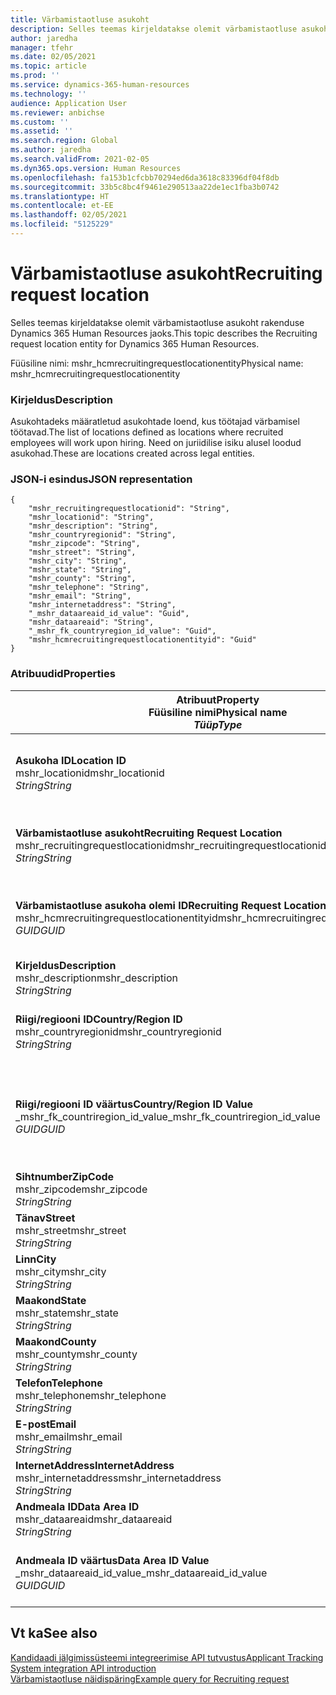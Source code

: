 ```yaml
---
title: Värbamistaotluse asukoht
description: Selles teemas kirjeldatakse olemit värbamistaotluse asukoht rakenduse Dynamics 365 Human Resources jaoks.
author: jaredha
manager: tfehr
ms.date: 02/05/2021
ms.topic: article
ms.prod: ''
ms.service: dynamics-365-human-resources
ms.technology: ''
audience: Application User
ms.reviewer: anbichse
ms.custom: ''
ms.assetid: ''
ms.search.region: Global
ms.author: jaredha
ms.search.validFrom: 2021-02-05
ms.dyn365.ops.version: Human Resources
ms.openlocfilehash: fa153b1cfcbb70294ed6da3618c83396df04f8db
ms.sourcegitcommit: 33b5c8bc4f9461e290513aa22de1ec1fba3b0742
ms.translationtype: HT
ms.contentlocale: et-EE
ms.lasthandoff: 02/05/2021
ms.locfileid: "5125229"
---
```

# <a name="recruiting-request-location"></a><span data-ttu-id="cfd9c-103">Värbamistaotluse asukoht</span><span class="sxs-lookup"><span data-stu-id="cfd9c-103">Recruiting request location</span></span>

<span data-ttu-id="cfd9c-104">Selles teemas kirjeldatakse olemit värbamistaotluse asukoht rakenduse Dynamics 365 Human Resources jaoks.</span><span class="sxs-lookup"><span data-stu-id="cfd9c-104">This topic describes the Recruiting request location entity for Dynamics 365 Human Resources.</span></span>

<span data-ttu-id="cfd9c-105">Füüsiline nimi: mshr_hcmrecruitingrequestlocationentity</span><span class="sxs-lookup"><span data-stu-id="cfd9c-105">Physical name: mshr_hcmrecruitingrequestlocationentity</span></span>

### <a name="description"></a><span data-ttu-id="cfd9c-106">Kirjeldus</span><span class="sxs-lookup"><span data-stu-id="cfd9c-106">Description</span></span>

<span data-ttu-id="cfd9c-107">Asukohtadeks määratletud asukohtade loend, kus töötajad värbamisel töötavad.</span><span class="sxs-lookup"><span data-stu-id="cfd9c-107">The list of locations defined as locations where recruited employees will work upon hiring.</span></span> <span data-ttu-id="cfd9c-108">Need on juriidilise isiku alusel loodud asukohad.</span><span class="sxs-lookup"><span data-stu-id="cfd9c-108">These are locations created across legal entities.</span></span>

### <a name="json-representation"></a><span data-ttu-id="cfd9c-109">JSON-i esindus</span><span class="sxs-lookup"><span data-stu-id="cfd9c-109">JSON representation</span></span>

```
{
    "mshr_recruitingrequestlocationid": "String",
    "mshr_locationid": "String",
    "mshr_description": "String",
    "mshr_countryregionid": "String",
    "mshr_zipcode": "String",
    "mshr_street": "String",
    "mshr_city": "String",
    "mshr_state": "String",
    "mshr_county": "String",
    "mshr_telephone": "String",
    "mshr_email": "String",
    "mshr_internetaddress": "String",
    "_mshr_dataareaid_id_value": "Guid",
    "mshr_dataareaid": "String",
    "_mshr_fk_countryregion_id_value": "Guid",
    "mshr_hcmrecruitingrequestlocationentityid": "Guid"
}
```

### <a name="properties"></a><span data-ttu-id="cfd9c-110">Atribuudid</span><span class="sxs-lookup"><span data-stu-id="cfd9c-110">Properties</span></span>

| <span data-ttu-id="cfd9c-111">Atribuut</span><span class="sxs-lookup"><span data-stu-id="cfd9c-111">Property</span></span><br><span data-ttu-id="cfd9c-112">**Füüsiline nimi**</span><span class="sxs-lookup"><span data-stu-id="cfd9c-112">**Physical name**</span></span><br><span data-ttu-id="cfd9c-113">**_Tüüp_**</span><span class="sxs-lookup"><span data-stu-id="cfd9c-113">**_Type_**</span></span> | <span data-ttu-id="cfd9c-114">Kasuta</span><span class="sxs-lookup"><span data-stu-id="cfd9c-114">Use</span></span> | <span data-ttu-id="cfd9c-115">Kirjeldus</span><span class="sxs-lookup"><span data-stu-id="cfd9c-115">Description</span></span> |
| --- | --- | --- |
| <span data-ttu-id="cfd9c-116">**Asukoha ID**</span><span class="sxs-lookup"><span data-stu-id="cfd9c-116">**Location ID**</span></span><br><span data-ttu-id="cfd9c-117">mshr_locationid</span><span class="sxs-lookup"><span data-stu-id="cfd9c-117">mshr_locationid</span></span><br><span data-ttu-id="cfd9c-118">*String*</span><span class="sxs-lookup"><span data-stu-id="cfd9c-118">*String*</span></span> | <span data-ttu-id="cfd9c-119">Ühekordseks kirjutamiseks</span><span class="sxs-lookup"><span data-stu-id="cfd9c-119">Write-once</span></span><br><span data-ttu-id="cfd9c-120">Nõutav</span><span class="sxs-lookup"><span data-stu-id="cfd9c-120">Required</span></span> | <span data-ttu-id="cfd9c-121">Süsteemi loodud, kasutaja loetav värbamise asukoha identifikaator.</span><span class="sxs-lookup"><span data-stu-id="cfd9c-121">The system-generated, user-readable identifier for the recruiting location.</span></span> |
| <span data-ttu-id="cfd9c-122">**Värbamistaotluse asukoht**</span><span class="sxs-lookup"><span data-stu-id="cfd9c-122">**Recruiting Request Location**</span></span><br><span data-ttu-id="cfd9c-123">mshr_recruitingrequestlocationid</span><span class="sxs-lookup"><span data-stu-id="cfd9c-123">mshr_recruitingrequestlocationid</span></span><br><span data-ttu-id="cfd9c-124">*String*</span><span class="sxs-lookup"><span data-stu-id="cfd9c-124">*String*</span></span> | <span data-ttu-id="cfd9c-125">Ühekordseks kirjutamiseks</span><span class="sxs-lookup"><span data-stu-id="cfd9c-125">Write-once</span></span><br><span data-ttu-id="cfd9c-126">Nõutav</span><span class="sxs-lookup"><span data-stu-id="cfd9c-126">Required</span></span> | <span data-ttu-id="cfd9c-127">Värbamise asukoha kasutaja määratletud kordumatu identifikaator.</span><span class="sxs-lookup"><span data-stu-id="cfd9c-127">User-defined unique identifier for the recruiting location.</span></span> |
| <span data-ttu-id="cfd9c-128">**Värbamistaotluse asukoha olemi ID**</span><span class="sxs-lookup"><span data-stu-id="cfd9c-128">**Recruiting Request Location Entity ID**</span></span><br><span data-ttu-id="cfd9c-129">mshr_hcmrecruitingrequestlocationentityid</span><span class="sxs-lookup"><span data-stu-id="cfd9c-129">mshr_hcmrecruitingrequestlocationentityid</span></span><br><span data-ttu-id="cfd9c-130">*GUID*</span><span class="sxs-lookup"><span data-stu-id="cfd9c-130">*GUID*</span></span> | <span data-ttu-id="cfd9c-131">Kirjutuskaitstud</span><span class="sxs-lookup"><span data-stu-id="cfd9c-131">Read-only</span></span><br><span data-ttu-id="cfd9c-132">Nõutav</span><span class="sxs-lookup"><span data-stu-id="cfd9c-132">Required</span></span> | <span data-ttu-id="cfd9c-133">Süsteemi loodud kordumatu identifikaator värbamistaotluse asukoha kirjele.</span><span class="sxs-lookup"><span data-stu-id="cfd9c-133">System-generated unique identifier for the recruiting request location record.</span></span> |
| <span data-ttu-id="cfd9c-134">**Kirjeldus**</span><span class="sxs-lookup"><span data-stu-id="cfd9c-134">**Description**</span></span><br><span data-ttu-id="cfd9c-135">mshr_description</span><span class="sxs-lookup"><span data-stu-id="cfd9c-135">mshr_description</span></span><br><span data-ttu-id="cfd9c-136">*String*</span><span class="sxs-lookup"><span data-stu-id="cfd9c-136">*String*</span></span> | <span data-ttu-id="cfd9c-137">Loe/kirjuta</span><span class="sxs-lookup"><span data-stu-id="cfd9c-137">Read/write</span></span><br><span data-ttu-id="cfd9c-138">Nõutav</span><span class="sxs-lookup"><span data-stu-id="cfd9c-138">Required</span></span> | <span data-ttu-id="cfd9c-139">Asukoha kirjeldus.</span><span class="sxs-lookup"><span data-stu-id="cfd9c-139">Description of the location.</span></span> |
| <span data-ttu-id="cfd9c-140">**Riigi/regiooni ID**</span><span class="sxs-lookup"><span data-stu-id="cfd9c-140">**Country/Region ID**</span></span><br><span data-ttu-id="cfd9c-141">mshr_countryregionid</span><span class="sxs-lookup"><span data-stu-id="cfd9c-141">mshr_countryregionid</span></span><br><span data-ttu-id="cfd9c-142">*String*</span><span class="sxs-lookup"><span data-stu-id="cfd9c-142">*String*</span></span> | <span data-ttu-id="cfd9c-143">Kirjutuskaitstud</span><span class="sxs-lookup"><span data-stu-id="cfd9c-143">Read-only</span></span><br><span data-ttu-id="cfd9c-144">Valikuline</span><span class="sxs-lookup"><span data-stu-id="cfd9c-144">Optional</span></span> | <span data-ttu-id="cfd9c-145">Määrab riigi või regiooni, kus kandidaadil on kodakondsus.</span><span class="sxs-lookup"><span data-stu-id="cfd9c-145">Specifies the country or region where the candidate has citizenship.</span></span> |
| <span data-ttu-id="cfd9c-146">**Riigi/regiooni ID väärtus**</span><span class="sxs-lookup"><span data-stu-id="cfd9c-146">**Country/Region ID Value**</span></span><br><span data-ttu-id="cfd9c-147">_mshr_fk_countriregion_id_value</span><span class="sxs-lookup"><span data-stu-id="cfd9c-147">_mshr_fk_countriregion_id_value</span></span><br><span data-ttu-id="cfd9c-148">*GUID*</span><span class="sxs-lookup"><span data-stu-id="cfd9c-148">*GUID*</span></span> | <span data-ttu-id="cfd9c-149">Kirjutuskaitstud</span><span class="sxs-lookup"><span data-stu-id="cfd9c-149">Read-only</span></span><br><span data-ttu-id="cfd9c-150">Valikuline</span><span class="sxs-lookup"><span data-stu-id="cfd9c-150">Optional</span></span><br><span data-ttu-id="cfd9c-151">Võõrvõti: mshr_logisticaddresscountryregionentityid olemist mshr_logisticsaddresscountryregionentity</span><span class="sxs-lookup"><span data-stu-id="cfd9c-151">Foreign key: mshr_logisticaddresscountryregionentityid of mshr_logisticsaddresscountryregionentity</span></span> | <span data-ttu-id="cfd9c-152">Süsteemi loodud aadressi riigi/regiooni ainuidentifikaator.</span><span class="sxs-lookup"><span data-stu-id="cfd9c-152">System-generated unique identifier of the country/region of the address.</span></span> |
| <span data-ttu-id="cfd9c-153">**Sihtnumber**</span><span class="sxs-lookup"><span data-stu-id="cfd9c-153">**ZipCode**</span></span><br><span data-ttu-id="cfd9c-154">mshr_zipcode</span><span class="sxs-lookup"><span data-stu-id="cfd9c-154">mshr_zipcode</span></span><br><span data-ttu-id="cfd9c-155">*String*</span><span class="sxs-lookup"><span data-stu-id="cfd9c-155">*String*</span></span> | <span data-ttu-id="cfd9c-156">Kirjutuskaitstud</span><span class="sxs-lookup"><span data-stu-id="cfd9c-156">Read-only</span></span><br><span data-ttu-id="cfd9c-157">Valikuline</span><span class="sxs-lookup"><span data-stu-id="cfd9c-157">Optional</span></span> | <span data-ttu-id="cfd9c-158">Sihtnumber/postikood.</span><span class="sxs-lookup"><span data-stu-id="cfd9c-158">Zip/postal code.</span></span> |
| <span data-ttu-id="cfd9c-159">**Tänav**</span><span class="sxs-lookup"><span data-stu-id="cfd9c-159">**Street**</span></span><br><span data-ttu-id="cfd9c-160">mshr_street</span><span class="sxs-lookup"><span data-stu-id="cfd9c-160">mshr_street</span></span><br><span data-ttu-id="cfd9c-161">*String*</span><span class="sxs-lookup"><span data-stu-id="cfd9c-161">*String*</span></span> | <span data-ttu-id="cfd9c-162">Kirjutuskaitstud</span><span class="sxs-lookup"><span data-stu-id="cfd9c-162">Read-only</span></span><br><span data-ttu-id="cfd9c-163">Valikuline</span><span class="sxs-lookup"><span data-stu-id="cfd9c-163">Optional</span></span> | <span data-ttu-id="cfd9c-164">Tänava aadress.</span><span class="sxs-lookup"><span data-stu-id="cfd9c-164">Street address.</span></span> |
| <span data-ttu-id="cfd9c-165">**Linn**</span><span class="sxs-lookup"><span data-stu-id="cfd9c-165">**City**</span></span><br><span data-ttu-id="cfd9c-166">mshr_city</span><span class="sxs-lookup"><span data-stu-id="cfd9c-166">mshr_city</span></span><br><span data-ttu-id="cfd9c-167">*String*</span><span class="sxs-lookup"><span data-stu-id="cfd9c-167">*String*</span></span> | <span data-ttu-id="cfd9c-168">Kirjutuskaitstud</span><span class="sxs-lookup"><span data-stu-id="cfd9c-168">Read-only</span></span><br><span data-ttu-id="cfd9c-169">Valikuline</span><span class="sxs-lookup"><span data-stu-id="cfd9c-169">Optional</span></span> | <span data-ttu-id="cfd9c-170">Linn.</span><span class="sxs-lookup"><span data-stu-id="cfd9c-170">City.</span></span> |
| <span data-ttu-id="cfd9c-171">**Maakond**</span><span class="sxs-lookup"><span data-stu-id="cfd9c-171">**State**</span></span><br><span data-ttu-id="cfd9c-172">mshr_state</span><span class="sxs-lookup"><span data-stu-id="cfd9c-172">mshr_state</span></span><br><span data-ttu-id="cfd9c-173">*String*</span><span class="sxs-lookup"><span data-stu-id="cfd9c-173">*String*</span></span> | <span data-ttu-id="cfd9c-174">Kirjutuskaitstud</span><span class="sxs-lookup"><span data-stu-id="cfd9c-174">Read-only</span></span><br><span data-ttu-id="cfd9c-175">Valikuline</span><span class="sxs-lookup"><span data-stu-id="cfd9c-175">Optional</span></span> | <span data-ttu-id="cfd9c-176">Osariik või provints.</span><span class="sxs-lookup"><span data-stu-id="cfd9c-176">State or province.</span></span> |
| <span data-ttu-id="cfd9c-177">**Maakond**</span><span class="sxs-lookup"><span data-stu-id="cfd9c-177">**County**</span></span><br><span data-ttu-id="cfd9c-178">mshr_county</span><span class="sxs-lookup"><span data-stu-id="cfd9c-178">mshr_county</span></span><br><span data-ttu-id="cfd9c-179">*String*</span><span class="sxs-lookup"><span data-stu-id="cfd9c-179">*String*</span></span> | <span data-ttu-id="cfd9c-180">Kirjutuskaitstud</span><span class="sxs-lookup"><span data-stu-id="cfd9c-180">Read-only</span></span><br><span data-ttu-id="cfd9c-181">Valikuline</span><span class="sxs-lookup"><span data-stu-id="cfd9c-181">Optional</span></span> | <span data-ttu-id="cfd9c-182">Maakond.</span><span class="sxs-lookup"><span data-stu-id="cfd9c-182">County.</span></span> |
| <span data-ttu-id="cfd9c-183">**Telefon**</span><span class="sxs-lookup"><span data-stu-id="cfd9c-183">**Telephone**</span></span><br><span data-ttu-id="cfd9c-184">mshr_telephone</span><span class="sxs-lookup"><span data-stu-id="cfd9c-184">mshr_telephone</span></span><br><span data-ttu-id="cfd9c-185">*String*</span><span class="sxs-lookup"><span data-stu-id="cfd9c-185">*String*</span></span> | <span data-ttu-id="cfd9c-186">Loe/kirjuta</span><span class="sxs-lookup"><span data-stu-id="cfd9c-186">Read/write</span></span><br><span data-ttu-id="cfd9c-187">Valikuline</span><span class="sxs-lookup"><span data-stu-id="cfd9c-187">Optional</span></span> | <span data-ttu-id="cfd9c-188">Asukoha telefoninumber.</span><span class="sxs-lookup"><span data-stu-id="cfd9c-188">Telephone number for the location.</span></span> |
| <span data-ttu-id="cfd9c-189">**E-post**</span><span class="sxs-lookup"><span data-stu-id="cfd9c-189">**Email**</span></span><br><span data-ttu-id="cfd9c-190">mshr_email</span><span class="sxs-lookup"><span data-stu-id="cfd9c-190">mshr_email</span></span><br><span data-ttu-id="cfd9c-191">*String*</span><span class="sxs-lookup"><span data-stu-id="cfd9c-191">*String*</span></span> | <span data-ttu-id="cfd9c-192">Loe/kirjuta</span><span class="sxs-lookup"><span data-stu-id="cfd9c-192">Read/write</span></span><br><span data-ttu-id="cfd9c-193">Valikuline</span><span class="sxs-lookup"><span data-stu-id="cfd9c-193">Optional</span></span> | <span data-ttu-id="cfd9c-194">Meiliaadress.</span><span class="sxs-lookup"><span data-stu-id="cfd9c-194">Email address.</span></span> |
| <span data-ttu-id="cfd9c-195">**InternetAddress**</span><span class="sxs-lookup"><span data-stu-id="cfd9c-195">**InternetAddress**</span></span><br><span data-ttu-id="cfd9c-196">mshr_internetaddress</span><span class="sxs-lookup"><span data-stu-id="cfd9c-196">mshr_internetaddress</span></span><br><span data-ttu-id="cfd9c-197">*String*</span><span class="sxs-lookup"><span data-stu-id="cfd9c-197">*String*</span></span> | <span data-ttu-id="cfd9c-198">Loe/kirjuta</span><span class="sxs-lookup"><span data-stu-id="cfd9c-198">Read/write</span></span><br><span data-ttu-id="cfd9c-199">Valikuline</span><span class="sxs-lookup"><span data-stu-id="cfd9c-199">Optional</span></span> | <span data-ttu-id="cfd9c-200">Asukoha veebisaidi URL.</span><span class="sxs-lookup"><span data-stu-id="cfd9c-200">URL for the location website.</span></span> |
| <span data-ttu-id="cfd9c-201">**Andmeala ID**</span><span class="sxs-lookup"><span data-stu-id="cfd9c-201">**Data Area ID**</span></span><br><span data-ttu-id="cfd9c-202">mshr_dataareaid</span><span class="sxs-lookup"><span data-stu-id="cfd9c-202">mshr_dataareaid</span></span><br><span data-ttu-id="cfd9c-203">*String*</span><span class="sxs-lookup"><span data-stu-id="cfd9c-203">*String*</span></span> | <span data-ttu-id="cfd9c-204">Loe/kirjuta</span><span class="sxs-lookup"><span data-stu-id="cfd9c-204">Read/write</span></span><br><span data-ttu-id="cfd9c-205">Valikuline</span><span class="sxs-lookup"><span data-stu-id="cfd9c-205">Optional</span></span> | <span data-ttu-id="cfd9c-206">Määratleb juriidilise isiku (ettevõtte).</span><span class="sxs-lookup"><span data-stu-id="cfd9c-206">Specifies the legal entity (company).</span></span> |
| <span data-ttu-id="cfd9c-207">**Andmeala ID väärtus**</span><span class="sxs-lookup"><span data-stu-id="cfd9c-207">**Data Area ID Value**</span></span><br><span data-ttu-id="cfd9c-208">_mshr_dataareaid_id_value</span><span class="sxs-lookup"><span data-stu-id="cfd9c-208">_mshr_dataareaid_id_value</span></span><br><span data-ttu-id="cfd9c-209">*GUID*</span><span class="sxs-lookup"><span data-stu-id="cfd9c-209">*GUID*</span></span> | <span data-ttu-id="cfd9c-210">Kirjutuskaitstud</span><span class="sxs-lookup"><span data-stu-id="cfd9c-210">Read-only</span></span><br><span data-ttu-id="cfd9c-211">Valikuline</span><span class="sxs-lookup"><span data-stu-id="cfd9c-211">Optional</span></span><br><span data-ttu-id="cfd9c-212">Võõrvõti: cdm_companyid olemist cdm_company</span><span class="sxs-lookup"><span data-stu-id="cfd9c-212">Foreign key: cdm_companyid of cdm_company entity</span></span> | <span data-ttu-id="cfd9c-213">Süsteemi loodud GUID-väärtus, mis identifitseerib juriidilise isiku (ettevõtte).</span><span class="sxs-lookup"><span data-stu-id="cfd9c-213">System-generated GUID value identifying the legal entity (company).</span></span> |

## <a name="see-also"></a><span data-ttu-id="cfd9c-214">Vt ka</span><span class="sxs-lookup"><span data-stu-id="cfd9c-214">See also</span></span>

[<span data-ttu-id="cfd9c-215">Kandidaadi jälgimissüsteemi integreerimise API tutvustus</span><span class="sxs-lookup"><span data-stu-id="cfd9c-215">Applicant Tracking System integration API introduction</span></span>](hr-admin-integration-ats-api-introduction.md)<br>
[<span data-ttu-id="cfd9c-216">Värbamistaotluse näidispäring</span><span class="sxs-lookup"><span data-stu-id="cfd9c-216">Example query for Recruiting request</span></span>](hr-admin-integration-ats-api-recruiting-request-example-query.md)

